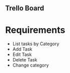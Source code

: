 ## Trello Board

# Requirements

- List tasks by Category
- Add Task
- Edit Task
- Delete Task
- Change category
